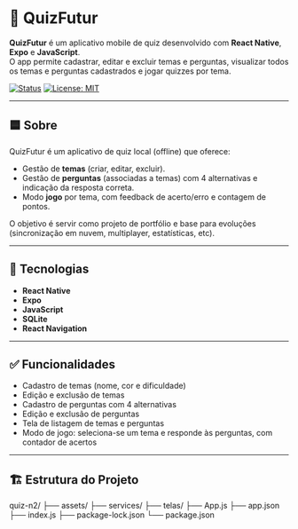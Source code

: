 # 🧠 QuizFutur

**QuizFutur** é um aplicativo mobile de quiz desenvolvido com **React Native**, **Expo** e **JavaScript**.  
O app permite cadastrar, editar e excluir temas e perguntas, visualizar todos os temas e perguntas cadastrados e jogar quizzes por tema.

[![Status](https://img.shields.io/badge/status-concluido-green)](https://github.com/elizaeduarda/QuizFutur)
[![License: MIT](https://img.shields.io/badge/license-MIT-blue.svg)](./LICENSE)

---

## 🟦 Sobre

QuizFutur é um aplicativo de quiz local (offline) que oferece:
- Gestão de **temas** (criar, editar, excluir).  
- Gestão de **perguntas** (associadas a temas) com 4 alternativas e indicação da resposta correta.  
- Modo **jogo** por tema, com feedback de acerto/erro e contagem de pontos.

O objetivo é servir como projeto de portfólio e base para evoluções (sincronização em nuvem, multiplayer, estatísticas, etc).

---

## 🚀 Tecnologias

- **React Native**  
- **Expo**  
- **JavaScript**  
- **SQLite** 
- **React Navigation**

---

## ✅ Funcionalidades

- Cadastro de temas (nome, cor e dificuldade)  
- Edição e exclusão de temas  
- Cadastro de perguntas com 4 alternativas 
- Edição e exclusão de perguntas  
- Tela de listagem de temas e perguntas  
- Modo de jogo: seleciona-se um tema e responde às perguntas, com contador de acertos

---

## 🏗️ Estrutura do Projeto 
quiz-n2/
├── assets/
├── services/
├── telas/
├── App.js
├── app.json
├── index.js
├── package-lock.json
└── package.json
